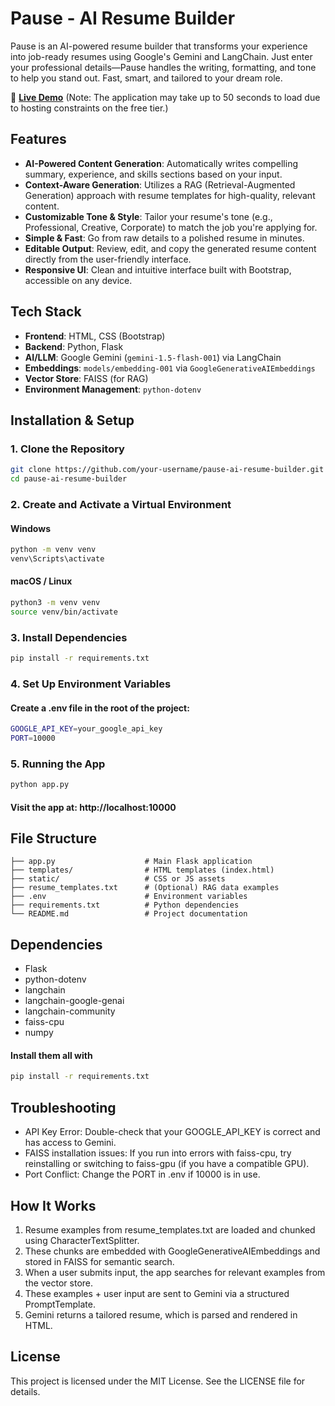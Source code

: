 # Pause - AI Resume Builder

Pause is an AI-powered resume builder that transforms your experience into job-ready resumes using Google's Gemini and LangChain. Just enter your professional details—Pause handles the writing, formatting, and tone to help you stand out. Fast, smart, and tailored to your dream role.

🔗 **[Live Demo](https://pause-33il.onrender.com/)** (Note: The application may take up to 50 seconds to load due to hosting constraints on the free tier.)

## Features

- **AI-Powered Content Generation**: Automatically writes compelling summary, experience, and skills sections based on your input.
- **Context-Aware Generation**: Utilizes a RAG (Retrieval-Augmented Generation) approach with resume templates for high-quality, relevant content.
- **Customizable Tone & Style**: Tailor your resume's tone (e.g., Professional, Creative, Corporate) to match the job you're applying for.
- **Simple & Fast**: Go from raw details to a polished resume in minutes.
- **Editable Output**: Review, edit, and copy the generated resume content directly from the user-friendly interface.
- **Responsive UI**: Clean and intuitive interface built with Bootstrap, accessible on any device.

## Tech Stack

- **Frontend**: HTML, CSS (Bootstrap)
- **Backend**: Python, Flask
- **AI/LLM**: Google Gemini (`gemini-1.5-flash-001`) via LangChain
- **Embeddings**: `models/embedding-001` via `GoogleGenerativeAIEmbeddings`
- **Vector Store**: FAISS (for RAG)
- **Environment Management**: `python-dotenv`

## Installation & Setup

### 1. Clone the Repository
```bash
git clone https://github.com/your-username/pause-ai-resume-builder.git
cd pause-ai-resume-builder
```

### 2. Create and Activate a Virtual Environment
#### Windows
```bash
python -m venv venv
venv\Scripts\activate
```
#### macOS / Linux
```bash
python3 -m venv venv
source venv/bin/activate
```

### 3. Install Dependencies
```bash
pip install -r requirements.txt
```

### 4. Set Up Environment Variables
#### Create a .env file in the root of the project:
```bash
GOOGLE_API_KEY=your_google_api_key
PORT=10000
```

### 5. Running the App
```bash
python app.py
```
#### Visit the app at: http://localhost:10000

## File Structure
```
├── app.py                    # Main Flask application
├── templates/                # HTML templates (index.html)
├── static/                   # CSS or JS assets
├── resume_templates.txt      # (Optional) RAG data examples
├── .env                      # Environment variables
├── requirements.txt          # Python dependencies
└── README.md                 # Project documentation
```

## Dependencies
- Flask
- python-dotenv
- langchain
- langchain-google-genai
- langchain-community
- faiss-cpu
- numpy
#### Install them all with
```bash
pip install -r requirements.txt
```

## Troubleshooting
- API Key Error: Double-check that your GOOGLE_API_KEY is correct and has access to Gemini.
- FAISS installation issues: If you run into errors with faiss-cpu, try reinstalling or switching to faiss-gpu (if you have a compatible GPU).
- Port Conflict: Change the PORT in .env if 10000 is in use.

## How It Works
1. Resume examples from resume_templates.txt are loaded and chunked using CharacterTextSplitter.
2. These chunks are embedded with GoogleGenerativeAIEmbeddings and stored in FAISS for semantic search.
3. When a user submits input, the app searches for relevant examples from the vector store.
4. These examples + user input are sent to Gemini via a structured PromptTemplate.
5. Gemini returns a tailored resume, which is parsed and rendered in HTML.

## License
This project is licensed under the MIT License. See the LICENSE file for details.
